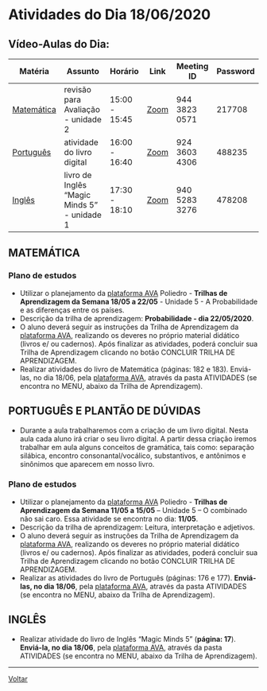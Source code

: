 # Atividades do Dia 18/06/2020

## Vídeo-Aulas do Dia:

| Matéria | Assunto |Horário | Link | Meeting ID | Password |
|---------|---------|--------|------|------------|----------|
| [Matemática](#matemática) | revisão para Avaliação - unidade 2 | 15:00 - 15:45 | [Zoom](https://zoom.us/j/94438230571?pwd=OEtRMkhWREhTUHcrUGF4WXRsMUcvdz09) | 944 3823 0571 | 217708 |
| [Português](#português-e-plantão-de-dúvidas) | atividade do livro digital | 16:00 - 16:40 | [Zoom](https://zoom.us/j/92436034306?pwd=WFpnZzdxemdKNXpibmxVZTB3MU9uQT09) | 924 3603 4306 | 488235 |
| [Inglês](#inglês) | livro de Inglês “Magic Minds 5” - unidade 1 | 17:30 - 18:10 | [Zoom](https://zoom.us/j/94052833276?pwd=Z0JTUGZYWGNKUlFacGFiajJ1SFIxdz09) | 940 5283 3276 | 478208 | 

## MATEMÁTICA

### Plano de estudos
* Utilizar o planejamento da [plataforma AVA] Poliedro - **Trilhas de Aprendizagem da Semana 18/05 a 22/05** - Unidade 5 - A Probabilidade e as diferenças entre os países.
* Descrição da trilha de aprendizagem: **Probabilidade - dia 22/05/2020**.
* O aluno deverá seguir as instruções da Trilha de Aprendizagem da [plataforma AVA], realizando os deveres no próprio material didático (livros e/ ou cadernos). Após finalizar as atividades, poderá concluir sua Trilha de Aprendizagem clicando no botão CONCLUIR TRILHA DE APRENDIZAGEM.
* Realizar atividades do livro de Matemática (páginas: 182 e 183). Enviá-las, no dia 18/06, pela [plataforma AVA], através da pasta ATIVIDADES (se encontra no MENU, abaixo da Trilha de Aprendizagem).

## PORTUGUÊS E PLANTÃO DE DÚVIDAS

* Durante a aula trabalharemos com a criação de um livro digital. Nesta aula cada aluno irá criar o seu livro digital. A partir dessa criação iremos trabalhar em aula alguns conceitos de gramática, tais como: separação silábica, encontro consonantal/vocálico, substantivos, e antônimos e sinônimos que aparecem em nosso livro.

### Plano de estudos

* Utilizar o planejamento da [plataforma AVA] Poliedro - **Trilhas de Aprendizagem da Semana 11/05 a 15/05** – Unidade 5 – O combinado não sai caro. Essa atividade se encontra no dia: **11/05**.
* Descrição da trilha de aprendizagem: Leitura, interpretação e adjetivos.
* O aluno deverá seguir as instruções da Trilha de Aprendizagem da [plataforma AVA], realizando os deveres no próprio material didático (livros e/ ou cadernos). Após finalizar as atividades, poderá concluir sua Trilha de Aprendizagem clicando no botão CONCLUIR TRILHA DE APRENDIZAGEM.
* Realizar as atividades do livro de Português (páginas: 176 e 177). **Enviá-las, no dia 18/06**, pela [plataforma AVA], através da pasta ATIVIDADES (se encontra no MENU, abaixo da Trilha de Aprendizagem).

## INGLÊS

* Realizar atividade do livro de Inglês “Magic Minds 5” (**página: 17**). **Enviá-la, no dia 18/06**, pela [plataforma AVA], através da pasta ATIVIDADES (se encontra no MENU, abaixo da Trilha de Aprendizagem).

---
[Voltar](index.md)


[plataforma AVA]: https://poliedro-ava.azurewebsites.net
